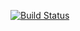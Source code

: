 [![Build Status](https://travis-ci.org/dapete42/wikilist.svg?branch=master)](https://travis-ci.org/dapete42/wikilist)


